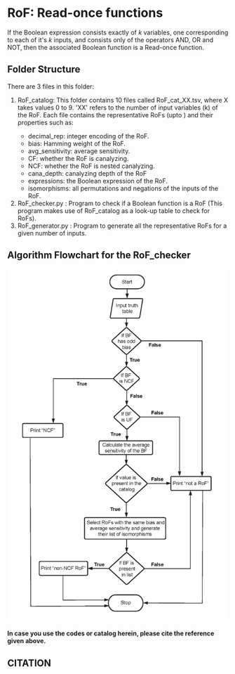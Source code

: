 # RoF: Read-once functions

If the Boolean expression consists exactly of *k* variables, one corresponding to each of it's *k* inputs, and consists only of the operators AND, OR and NOT, then the associated Boolean function is a Read-once function.

## Folder Structure
There are 3 files in this folder:
  1. RoF_catalog: This folder contains 10 files called RoF_cat_XX.tsv, where X takes values 0 to 9. 'XX' refers to the number of input variables (k) of the RoF. Each file contains the representative RoFs (upto <bias img src="https://render.githubusercontent.com/render/math?math=2^{k-1}">) and their properties such as:
       * decimal_rep: integer encoding of the RoF.
       * bias: Hamming weight of the RoF.
       * avg_sensitivity: average sensitivity.
       * CF: whether the RoF is canalyzing.
       * NCF: whether the RoF is nested canalyzing.
       * cana_depth: canalyzing depth of the RoF
       * expressions: the Boolean expression of the RoF.
       * isomorphisms: all permutations and negations of the inputs of the RoF.
  2. RoF_checker.py : Program to check if a Boolean function is a RoF (This program makes use of RoF_catalog as a look-up table to check for RoFs).
  3. RoF_generator.py : Program to generate all the representative RoFs for a given number of inputs. 

## Algorithm Flowchart for the RoF_checker
<img src="RoF_checker_flowchart.png">
  
#### In case you use the codes or catalog herein, please cite the reference given above.
## CITATION

